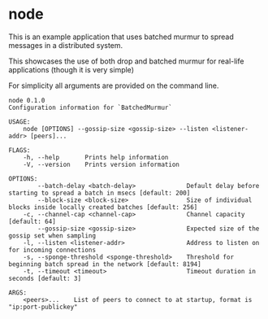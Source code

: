 # node

This is an example application that uses batched murmur to spread messages in a distributed system.

This showcases the use of both drop and batched murmur for real-life applications (though it is very simple)

For simplicity all arguments are provided on the command line. 

``` shell
node 0.1.0
Configuration information for `BatchedMurmur`

USAGE:
    node [OPTIONS] --gossip-size <gossip-size> --listen <listener-addr> [peers]...

FLAGS:
    -h, --help       Prints help information
    -V, --version    Prints version information

OPTIONS:
        --batch-delay <batch-delay>              Default delay before starting to spread a batch in msecs [default: 200]
        --block-size <block-size>                Size of individual blocks inside locally created batches [default: 256]
    -c, --channel-cap <channel-cap>              Channel capacity [default: 64]
        --gossip-size <gossip-size>              Expected size of the gossip set when sampling
    -l, --listen <listener-addr>                 Address to listen on for incoming connections
    -s, --sponge-threshold <sponge-threshold>    Threshold for beginning batch spread in the network [default: 8194]
    -t, --timeout <timeout>                      Timeout duration in seconds [default: 3]

ARGS:
    <peers>...    List of peers to connect to at startup, format is "ip:port-publickey"
```
